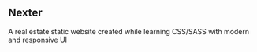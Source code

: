 ## Nexter
A real estate static website created while learning CSS/SASS with modern and responsive UI
